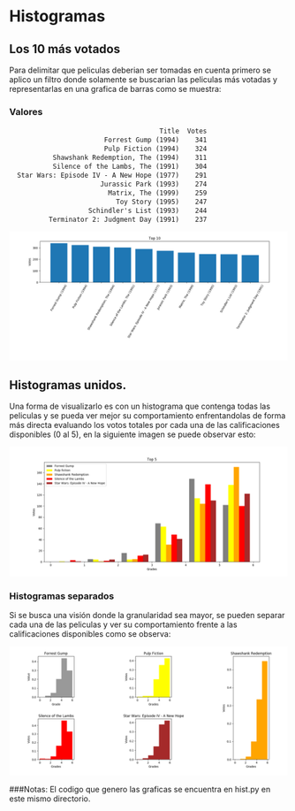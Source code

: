 # Histogramas


## Los 10 más votados

Para delimitar que peliculas deberian ser tomadas en cuenta primero se aplico un filtro donde solamente se buscarian las peliculas más votadas y representarlas en una grafica de barras como se muestra:

### Valores
                    	                  Title  Votes
                	        Forrest Gump (1994)    341
            	            Pulp Fiction (1994)    324
        	   Shawshank Redemption, The (1994)    311
    	       Silence of the Lambs, The (1991)    304
	  Star Wars: Episode IV - A New Hope (1977)    291
	                       Jurassic Park (1993)    274
    	                     Matrix, The (1999)    259
        	                   Toy Story (1995)    247
            	        Schindler's List (1993)    244
	          Terminator 2: Judgment Day (1991)    237


![alt text](https://github.com/drefk99/pythonClass/blob/master/histogram/best_10.png)

## Histogramas unidos.

Una forma de visualizarlo es con un histograma que contenga todas las peliculas y se pueda ver mejor su comportamiento enfrentandolas de forma más directa evaluando los votos totales por cada una de las calificaciones disponibles (0 al 5), en la siguiente imagen se puede observar esto:

![alt text](https://github.com/drefk99/pythonClass/blob/master/histogram/united_graphs.png)

### Histogramas separados

Si se busca una visión donde la granularidad sea mayor, se pueden separar cada una de las peliculas y ver su comportamiento frente a las calificaciones disponibles como se observa:

![alt text](https://github.com/drefk99/pythonClass/blob/master/histogram/separate_hist.png)

###Notas:
El codigo que genero las graficas se encuentra en hist.py en este mismo directorio.	
